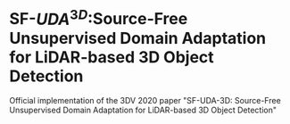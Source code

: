 # SF-$UDA^{3D}$:Source-Free Unsupervised Domain Adaptation for LiDAR-based 3D Object Detection

Official implementation of the 3DV 2020 paper "SF-UDA-3D: Source-Free Unsupervised Domain Adaptation for LiDAR-based 3D Object Detection"


